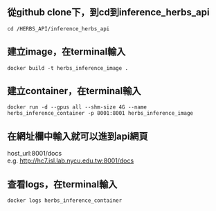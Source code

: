 ## 從github clone下，到cd到inference_herbs_api  
```
cd /HERBS_API/inference_herbs_api
```

## 建立image，在terminal輸入
```
docker build -t herbs_inference_image .
```

## 建立container，在terminal輸入
```
docker run -d --gpus all --shm-size 4G --name herbs_inference_container -p 8001:8001 herbs_inference_image
```

## 在網址欄中輸入就可以進到api網頁
host_url:8001/docs  
e.g. http://hc7.isl.lab.nycu.edu.tw:8001/docs

## 查看logs，在terminal輸入
```
docker logs herbs_inference_container
```
